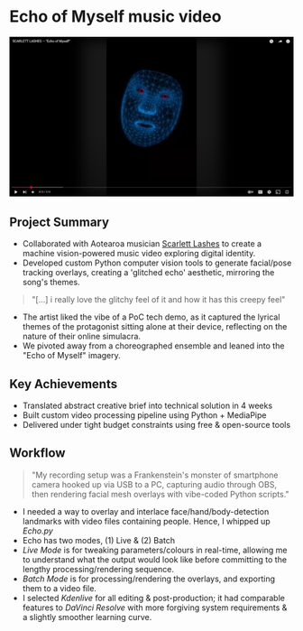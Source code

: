 # Echo of Myself music video

[![Watch on YouTube](assets/Echo_thumbnail.png)](https://www.youtube.com/watch?v=UxYISq7wdTc)

## Project Summary
- Collaborated with Aotearoa musician [Scarlett Lashes](https://www.instagram.com/scarlettlashes/ "Scarlett Lashes' Instagram") to create a machine vision-powered music video exploring digital identity.
- Developed custom Python computer vision tools to generate facial/pose tracking overlays, creating a 'glitched echo' aesthetic, mirroring the song's themes.

> "[...] i really love the glitchy feel of it and how it has this creepy feel"

- The artist liked the vibe of a PoC tech demo, as it captured the lyrical themes of the protagonist sitting alone at their device, reflecting on the nature of their online simulacra. 
- We pivoted away from a choreographed ensemble and leaned into the "Echo of Myself" imagery.

## Key Achievements
- Translated abstract creative brief into technical solution in 4 weeks
- Built custom video processing pipeline using Python + MediaPipe
- Delivered under tight budget constraints using free & open-source tools

## Workflow 

> "My recording setup was a Frankenstein's monster of smartphone camera hooked up via USB to a PC, capturing audio through OBS, then rendering facial mesh overlays with vibe-coded Python scripts."
 
- I needed a way to overlay and interlace face/hand/body-detection landmarks with video files containing people. Hence, I whipped up *Echo.py*
- Echo has two modes, (1) Live & (2) Batch 
- *Live Mode* is for tweaking parameters/colours in real-time, allowing me to understand what the output would look like before committing to the lengthy processing/rendering sequence.
- *Batch Mode* is for processing/rendering the overlays, and exporting them to a video file.
- I selected *Kdenlive* for all editing & post-production; it had comparable features to *DaVinci Resolve* with more forgiving system requirements & a slightly smoother learning curve.
